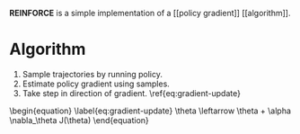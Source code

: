 **REINFORCE** is a simple implementation of a [[policy gradient]] [[algorithm]].

# Algorithm

1. Sample trajectories by running policy.
2. Estimate policy gradient using samples.
3. Take step in direction of gradient. \ref{eq:gradient-update}


\begin{equation}
\label{eq:gradient-update}
\theta \leftarrow \theta + \alpha \nabla_\theta J(\theta)
\end{equation}